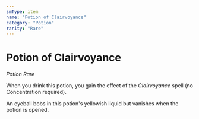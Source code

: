 ```yaml
---
smType: item
name: "Potion of Clairvoyance"
category: "Potion"
rarity: "Rare"
---
```


# Potion of Clairvoyance
*Potion Rare*

When you drink this potion, you gain the effect of the *Clairvoyance* spell (no Concentration required).

An eyeball bobs in this potion's yellowish liquid but vanishes when the potion is opened.
